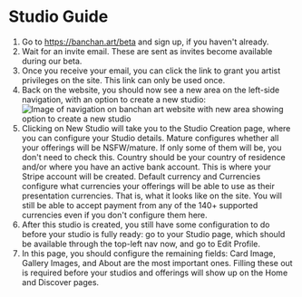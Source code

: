 # Studio Guide

1. Go to <https://banchan.art/beta> and sign up, if you haven't already.
2. Wait for an invite email. These are sent as invites become available during our beta.
3. Once you receive your email, you can click the link to grant you artist privileges on the site. This link can only be used once.
4. Back on the website, you should now see a new area on the left-side navigation, with an option to create a new studio:
![Image of navigation on banchan art website with new area showing option to create a new studio](https://s3.amazonaws.com/cdn.freshdesk.com/data/helpdesk/attachments/production/153000044150/original/A2RuXRo8ZMkhGjFFrmK84y3IFY-Sb6LYUg.png?1692380036)
5. Clicking on New Studio will take you to the Studio Creation page, where you can configure your Studio details. Mature configures whether all your offerings will be NSFW/mature. If only some of them will be, you don't need to check this. Country should be your country of residence and/or where you have an active bank account. This is where your Stripe account will be created. Default currency and Currencies configure what currencies your offerings will be able to use as their presentation currencies. That is, what it looks like on the site. You will still be able to accept payment from any of the 140+ supported currencies even if you don't configure them here.
6. After this studio is created, you still have some configuration to do before your studio is fully ready: go to your Studio page, which should be available through the top-left nav now, and go to Edit Profile.
7. In this page, you should configure the remaining fields: Card Image, Gallery Images, and About are the most important ones. Filling these out is required before your studios and offerings will show up on the Home and Discover pages.
